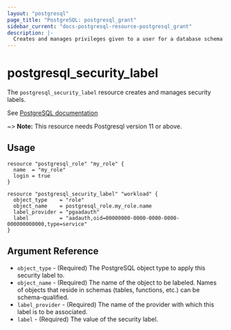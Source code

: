 ```yaml
---
layout: "postgresql"
page_title: "PostgreSQL: postgresql_grant"
sidebar_current: "docs-postgresql-resource-postgresql_grant"
description: |-
  Creates and manages privileges given to a user for a database schema.
---
```


# postgresql\_security\_label

The ``postgresql_security_label`` resource creates and manages security labels.

See [PostgreSQL documentation](https://www.postgresql.org/docs/current/sql-security-label.html)

~> **Note:** This resource needs Postgresql version 11 or above.

## Usage

```hcl
resource "postgresql_role" "my_role" {
  name  = "my_role"
  login = true
}

resource "postgresql_security_label" "workload" {
  object_type    = "role"
  object_name    = postgresql_role.my_role.name
  label_provider = "pgaadauth"
  label          = "aadauth,oid=00000000-0000-0000-0000-000000000000,type=service"
}
```

## Argument Reference

* `object_type` - (Required) The PostgreSQL object type to apply this security label to.
* `object_name` - (Required) The name of the object to be labeled. Names of objects that reside in schemas (tables, functions, etc.) can be schema-qualified.
* `label_provider` - (Required) The name of the provider with which this label is to be associated.
* `label` - (Required) The value of the security label.
